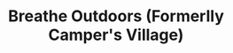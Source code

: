 ---
title: "Breathe Outdoors (Formerlly Camper's Village)"
url: /calgary/breathe-outdoors-formerlly-campers-village/
shop: Outdoor
---
